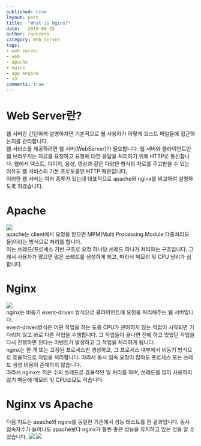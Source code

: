 ```yaml
---
published: true
layout: post
title:  "What is Nginx?"
date:   2019-06-25
author: raonzena 
category: Web Server
tags:
- web server
- web
- apache
- nginx
- app engine
- s3
comments: true
---
```



# Web Server란?
웹 서버란 간단하게 설명하자면 기본적으로 웹 사용자가 어떻게 호스트 파일들에 접근하는지를 관리합니다.  
웹 서비스를 제공하려면 웹 서버(WebServer)가 필요합니다. 웹 서버와 클라이언트인 웹 브라우저는 자료를 요청하고 요청에 대한 응답을 처리하기 위해 HTTP로 통신합니다. 웹에서 텍스트, 이미지, 음성, 영상과 같은 다양한 형식의 자료를 주고받을 수 있는 이유도 웹 서비스의 기본 프로토콜인 HTTP 때문입니다.  
이러한 웹 서버는 여러 종류가 있는데 대표적으로 apache와 nginx를 비교하여 설명하도록 하겠습니다.
  

# Apache
![](https://upload.wikimedia.org/wikipedia/commons/thumb/d/db/Apache_Software_Foundation_Logo_%282016%29.svg/512px-Apache_Software_Foundation_Logo_%282016%29.svg.png)  
apache는 client에서 요청을 받으면 MPM(Multi Processing Module:다중처리모듈)이라는 방식으로 처리를 합니다.  
이는 쓰레드/프로세스 기반 구조로 요청 하나당 쓰레드 하나가 처리하는 구조입니다. 그래서 사용자가 많으면 많은 쓰레드를 생성하게 되고, 따라서 메모리 및 CPU 낭비가 심합니다.  
  
# Nginx
![](https://www.nginx.com/wp-content/uploads/2018/08/NGINX-logo-rgb-large.png)  
nginx는 비동기 event-driven 방식으로 클라이언트에 요청을 처리해주는 웹 서버입니다.  
event-driven방식은 어떤 작업을 하는 도중 CPU가 관여하지 않는 작업이 시작되면 기다리지 않고 바로 다른 작업을 수행합니다. 그 작업들이 끝나면 전에 하고 있었던 작업을 다시 진행하면 된다는 이벤트가 발생하고 그 작업을 처리하게 됩니다.  
nginx는 한 개 또는 고정된 프로세스만 생성하고, 그 프로세스 내부에서 비동기 방식으로 효율적으로 작업을 처리합니다. 따라서 동시 접속 요청이 많아도 프로세스 또는 쓰레드 생성 비용이 존재하지 않습니다.  
따라서 nginx는 적은 수의 쓰레드로 효율적인 일 처리를 하며, 쓰레드를 많이 사용하지 않기 때문에 메모리 및 CPU소모도 적습니다.  
  
# Nginx vs Apache
다음 차트는 apache와 nginx를 동일한 기준에서 성능 테스트를 한 결과입니다. 동시 접속자수가 늘어나도 apache보다 nginx가 훨씬 좋은 성능을 유지하고 있는 것을 알 수 있습니다.
![](https://i1.wp.com/tengine.taobao.org/images/benchmark.png)
![](https://i2.wp.com/tengine.taobao.org/images/benchmark2.png)